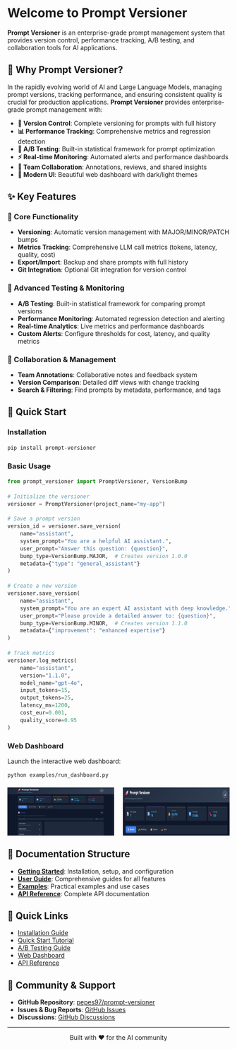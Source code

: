 # Welcome to Prompt Versioner

**Prompt Versioner** is an enterprise-grade prompt management system that provides version control, performance tracking, A/B testing, and collaboration tools for AI applications.

## 🎯 Why Prompt Versioner?

In the rapidly evolving world of AI and Large Language Models, managing prompt versions, tracking performance, and ensuring consistent quality is crucial for production applications. **Prompt Versioner** provides enterprise-grade prompt management with:

- **🔄 Version Control**: Complete versioning for prompts with full history
- **📊 Performance Tracking**: Comprehensive metrics and regression detection
- **🧪 A/B Testing**: Built-in statistical framework for prompt optimization
- **⚡ Real-time Monitoring**: Automated alerts and performance dashboards
- **👥 Team Collaboration**: Annotations, reviews, and shared insights
- **🎨 Modern UI**: Beautiful web dashboard with dark/light themes

## ✨ Key Features

### 🔧 Core Functionality
- **Versioning**: Automatic version management with MAJOR/MINOR/PATCH bumps
- **Metrics Tracking**: Comprehensive LLM call metrics (tokens, latency, quality, cost)
- **Export/Import**: Backup and share prompts with full history
- **Git Integration**: Optional Git integration for version control

### 🧪 Advanced Testing & Monitoring
- **A/B Testing**: Built-in statistical framework for comparing prompt versions
- **Performance Monitoring**: Automated regression detection and alerting
- **Real-time Analytics**: Live metrics and performance dashboards
- **Custom Alerts**: Configure thresholds for cost, latency, and quality metrics

### 👥 Collaboration & Management
- **Team Annotations**: Collaborative notes and feedback system
- **Version Comparison**: Detailed diff views with change tracking
- **Search & Filtering**: Find prompts by metadata, performance, and tags

## 🚀 Quick Start

### Installation

```bash
pip install prompt-versioner
```

### Basic Usage

```python
from prompt_versioner import PromptVersioner, VersionBump

# Initialize the versioner
versioner = PromptVersioner(project_name="my-app")

# Save a prompt version
version_id = versioner.save_version(
    name="assistant",
    system_prompt="You are a helpful AI assistant.",
    user_prompt="Answer this question: {question}",
    bump_type=VersionBump.MAJOR,  # Creates version 1.0.0
    metadata={"type": "general_assistant"}
)

# Create a new version
versioner.save_version(
    name="assistant",
    system_prompt="You are an expert AI assistant with deep knowledge.",
    user_prompt="Please provide a detailed answer to: {question}",
    bump_type=VersionBump.MINOR,  # Creates version 1.1.0
    metadata={"improvement": "enhanced expertise"}
)

# Track metrics
versioner.log_metrics(
    name="assistant",
    version="1.1.0",
    model_name="gpt-4o",
    input_tokens=15,
    output_tokens=25,
    latency_ms=1200,
    cost_eur=0.001,
    quality_score=0.95
)
```

### Web Dashboard

Launch the interactive web dashboard:

```bash
python examples/run_dashboard.py
```

<div style="display: flex; justify-content: space-between; margin: 20px 0;">
    <img src="images/dashboard-overview.png" alt="Dashboard Overview" style="width: 48%;">
    <img src="images/dark-mode.png" alt="Dark Mode" style="width: 48%;">
</div>

## 📖 Documentation Structure

- **[Getting Started](getting-started/installation.md)**: Installation, setup, and configuration
- **[User Guide](user-guide/core-concepts.md)**: Comprehensive guides for all features
- **[Examples](examples/basic-usage.md)**: Practical examples and use cases
- **[API Reference](api-reference/core/versioner.md)**: Complete API documentation

## 🔗 Quick Links

- [Installation Guide](getting-started/installation.md)
- [Quick Start Tutorial](getting-started/quick-start.md)
- [A/B Testing Guide](user-guide/ab-testing.md)
- [Web Dashboard](user-guide/web-dashboard.md)
- [API Reference](api-reference/core/versioner.md)

## 🤝 Community & Support

- **GitHub Repository**: [pepes97/prompt-versioner](https://github.com/pepes97/prompt-versioner)
- **Issues & Bug Reports**: [GitHub Issues](https://github.com/pepes97/prompt-versioner/issues)
- **Discussions**: [GitHub Discussions](https://github.com/pepes97/prompt-versioner/discussions)

---

<div align="center">
    <p>Built with ❤️ for the AI community</p>
</div>
